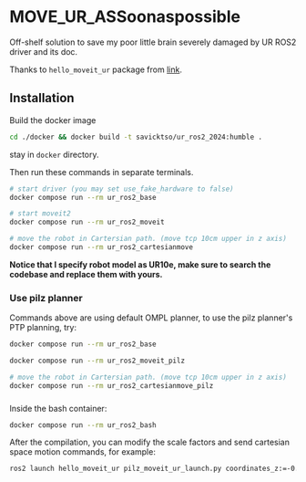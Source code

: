# MOVE_UR_ASSoonaspossible
Off-shelf solution to save my poor little brain severely damaged by UR ROS2 driver and its doc.

Thanks to `hello_moveit_ur` package from [link](https://github.com/LucaBross/simple_moveit2_universal_robots_movement).

## Installation
Build the docker image

```bash
cd ./docker && docker build -t savicktso/ur_ros2_2024:humble .
```

stay in `docker` directory.

Then run these commands in separate terminals.

```bash
# start driver (you may set use_fake_hardware to false)
docker compose run --rm ur_ros2_base
```

```bash
# start moveit2
docker compose run --rm ur_ros2_moveit
```

```bash
# move the robot in Cartersian path. (move tcp 10cm upper in z axis)
docker compose run --rm ur_ros2_cartesianmove
```

**Notice that I specify robot model as UR10e, make sure to search the codebase and replace them with yours.**

### Use pilz planner 

Commands above are using default OMPL planner, to use the pilz planner's PTP planning, try:

```bash
docker compose run --rm ur_ros2_base
```

```bash
docker compose run --rm ur_ros2_moveit_pilz
```

```bash
# move the robot in Cartersian path. (move tcp 10cm upper in z axis)
docker compose run --rm ur_ros2_cartesianmove_pilz
```
###
Inside the bash container:
```bash
docker compose run --rm ur_ros2_bash
```

After the compilation, you can modify the scale factors and send cartesian space motion commands, for example:
```bash
ros2 launch hello_moveit_ur pilz_moveit_ur_launch.py coordinates_z:=-0.1 vel_scale:=0.5 acc_scale:=0.5
```